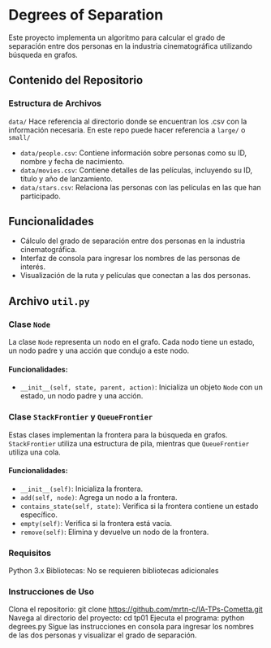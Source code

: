 # Degrees of Separation

Este proyecto implementa un algoritmo para calcular el grado de separación entre dos personas en la industria cinematográfica utilizando búsqueda en grafos.

## Contenido del Repositorio

### Estructura de Archivos
  `data/` Hace referencia al directorio donde se encuentran los .csv con la información necesaria. En este repo puede hacer referencia a `large/` o `small/`
- `data/people.csv`: Contiene información sobre personas como su ID, nombre y fecha de nacimiento.
- `data/movies.csv`: Contiene detalles de las películas, incluyendo su ID, título y año de lanzamiento.
- `data/stars.csv`: Relaciona las personas con las películas en las que han participado.

## Funcionalidades

- Cálculo del grado de separación entre dos personas en la industria cinematográfica.
- Interfaz de consola para ingresar los nombres de las personas de interés.
- Visualización de la ruta y películas que conectan a las dos personas.

## Archivo `util.py`

### Clase `Node`

La clase `Node` representa un nodo en el grafo. Cada nodo tiene un estado, un nodo padre y una acción que condujo a este nodo.

#### Funcionalidades:
- `__init__(self, state, parent, action)`: Inicializa un objeto `Node` con un estado, un nodo padre y una acción.

### Clase `StackFrontier` y `QueueFrontier`

Estas clases implementan la frontera para la búsqueda en grafos. `StackFrontier` utiliza una estructura de pila, mientras que `QueueFrontier` utiliza una cola.

#### Funcionalidades:
- `__init__(self)`: Inicializa la frontera.
- `add(self, node)`: Agrega un nodo a la frontera.
- `contains_state(self, state)`: Verifica si la frontera contiene un estado específico.
- `empty(self)`: Verifica si la frontera está vacía.
- `remove(self)`: Elimina y devuelve un nodo de la frontera.

### Requisitos
Python 3.x
Bibliotecas: No se requieren bibliotecas adicionales
### Instrucciones de Uso
Clona el repositorio: git clone https://github.com/mrtn-c/IA-TPs-Cometta.git
Navega al directorio del proyecto: cd tp01
Ejecuta el programa: python degrees.py
Sigue las instrucciones en consola para ingresar los nombres de las dos personas y visualizar el grado de separación.

